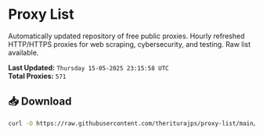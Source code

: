 # Proxy List

Automatically updated repository of free public proxies. Hourly refreshed HTTP/HTTPS proxies for web scraping, cybersecurity, and testing. Raw list available.

**Last Updated:** `Thursday 15-05-2025 23:15:58 UTC`  
**Total Proxies:** `571`

## 📥 Download
```bash
curl -O https://raw.githubusercontent.com/theriturajps/proxy-list/main/proxies.txt
